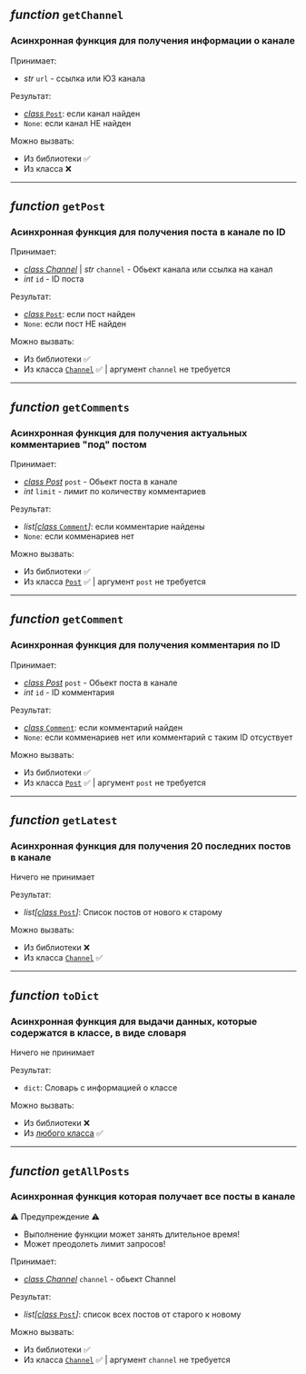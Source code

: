 ## *function* `getChannel`
### Асинхронная функция для получения информации о канале

Принимает: 
* *str* `url` - ссылка или ЮЗ канала 

Результат: 
* [*class* `Post`](./Classes.md#class-post): если канал найден
* `None`: если канал НЕ найден

Можно вызвать: 
* Из библиотеки ✅
* Из класса ❌ 
<hr>



## *function* `getPost`
### Асинхронная функция для получения поста в канале по ID

Принимает: 
* [*class Channel*](./Classes.md#class-channel) | *str* `channel` - Обьект канала или ссылка на канал 
* *int* `id` - ID поста

Результат: 
* [*class* `Post`](./Classes.md#class-post): если пост найден
* `None`: если пост НЕ найден

Можно вызвать: 
* Из библиотеки ✅
* Из класса [`Channel`](./Classes.md#class-channel) ✅ | аргумент `channel` не требуется 
<hr>


## *function* `getComments`
### Асинхронная функция для получения актуальных комментариев "под" постом

Принимает: 
* [*class Post*](./Classes.md#class-post) `post` - Обьект поста в канале
* *int* `limit` - лимит по количеству комментариев

Результат: 
* *list[*[*class* `Comment`](./Classes.md#class-comment)*]*: если комментарие найдены
* `None`: если комменариев нет

Можно вызвать: 
* Из библиотеки ✅
* Из класса [`Post`](./Classes.md#class-post) ✅ | аргумент `post` не требуется 
<hr>


## *function* `getComment`
### Асинхронная функция для получения комментария по ID

Принимает: 
* [*class Post*](./Classes.md#class-post) `post` - Обьект поста в канале
* *int* `id` - ID комментария

Результат: 
* [*class* `Comment`](./Classes.md#class-comment): если комментарий найден
* `None`: если комменариев нет или комментарий с таким ID отсуствует

Можно вызвать: 
* Из библиотеки ✅
* Из класса [`Post`](./Classes.md#class-post) ✅ | аргумент `post` не требуется 
<hr>


## *function* `getLatest`
### Асинхронная функция для получения 20 последних постов в канале

Ничего не принимает

Результат:
* *list[*[*class* `Post`](./Classes.md#class-post)*]*: Список постов от нового к старому

Можно вызвать: 
* Из библиотеки ❌
* Из класса [`Channel`](./Classes.md#class-channel) ✅ 

<hr>


## *function* `toDict`
### Асинхронная функция для выдачи данных, которые содержатся в классе, в виде словаря

Ничего не принимает

Результат:
* `dict`: Словарь с информацией о классе 

Можно вызвать: 
* Из библиотеки ❌
* Из [любого класса](./Classes.md) ✅ 

<hr>


## *function* `getAllPosts`
### Асинхронная функция которая получает все посты в канале

⚠️ Предупреждение ⚠️
- Выполнение функции может занять длительное время!
- Может преодолеть лимит запросов!


Принимает: 
* [*class Channel*](./Classes.md#class-channel) `channel` - обьект Channel

Результат: 
* *list[*[*class* `Post`](./Classes.md#class-post)*]*: список всех постов от старого к новому

Можно вызвать: 
* Из библиотеки ✅
* Из класса [`Channel`](./Classes.md#class-channel) ✅ | аргумент `channel` не требуется